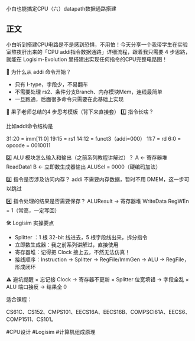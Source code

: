 小白也能搞定CPU（六）datapath数据通路搭建

## 正文
小白听到搭建CPU电路是不是感到恐惧，不用怕！今天分享一个我带学生在实验室熬夜肝出来的「CPU addi指令数据通路」详细流程，跟着我只需要 4 步思路，就能在 Logisim-Evolution 里搭建出实现任何指令的CPU完整电路图！

🌟 为什么从 addi 命令开始？

- 只有 I-type，字段少，不易翻车
- 不需要处理 rs2、条件分支Branch、内存模块Mem，连线最简单
- 一旦跑通，后面很多命令只需要在此基础上实现

🔧 果子老师总结的4 步思考模板（背下来直接套）
1️⃣ 指令长啥？

比如addi命令结构是

31:20 = imm[11:0]
19:15 = rs1
14:12 = funct3（addi=000）
11:7  = rd
6:0   = opcode = 0010011

2️⃣ ALU 模块怎么输入和输出（之前系列教程讲解过）？
A ← 寄存器堆 ReadData1
B ← 立即数生成器输出
ALUSel = 0000（硬编码加法）

3️⃣ 指令是否涉及访问内存？
addi 不需要内存数据，暂时不用 DMEM，这一步可以跳过

4️⃣ 指令处理的结果是否需要保存？
ALUResult → 寄存器堆 WriteData
RegWEn = 1（常高，一定写回）

🛠️ Logisim 实操要点

- Splitter ：1 根 32-bit 线进去，5 根字段线出来，拆分指令
- 立即数生成器：我之前系列讲解过，直接使用
- 寄存器堆：记得把 Clock 接上去，不然无法仿真！
- 接线顺序：Instruction → Splitter → RegFile/ImmGen → ALU → RegFile，形成闭环

⚠️ 避坑提醒
× 忘记接 Clock → 寄存器不更新
× Splitter 位宽填错 → 字段全乱
× ALU 端口接反 → 结果全 0

适合课程：

CS61C、CS152、CMPS101、EECS16A、EECS16B、COMPSCI61A、EECS6、COMP1511、CS101。

\#CPU设计 #Logisim #计算机组成原理 